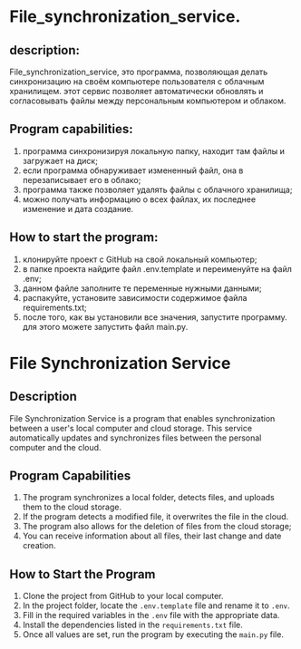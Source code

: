 # File_synchronization_service.

## description:

File_synchronization_service, это программа, позволяющая делать синхронизацию на своём компьютере пользователя с облачным хранилищем. 
этот сервис позволяет автоматически обновлять и согласовывать файлы между персональным компьютером и облаком.

## Program capabilities:
1. программа синхронизируя локальную папку, находит там файлы и загружает на диск;
2. если программа обнаруживает измененный файл, она в перезаписывает его в облако;
3. программа также позволяет удалять файлы с облачного хранилища;
4. можно получать информацию о всех файлах, их последнее изменение и дата создание.

## How to start the program:
1. клонируйте проект с GitHub на свой локальный компьютер;
2. в папке проекта найдите файл .env.template и переименуйте на файл .env;
3. данном файле заполните те переменные нужными данными;
4. распакуйте, установите зависимости содержимое файла requirements.txt;
5. после того, как вы установили все значения, запустите программу. для этого можете запустить файл main.py.


# File Synchronization Service

## Description

File Synchronization Service is a program that enables synchronization between a user's local computer and cloud storage. This service automatically updates and synchronizes files between the personal computer and the cloud.

## Program Capabilities

1. The program synchronizes a local folder, detects files, and uploads them to the cloud storage.
2. If the program detects a modified file, it overwrites the file in the cloud.
3. The program also allows for the deletion of files from the cloud storage;
4. You can receive information about all files, their last change and date creation.

## How to Start the Program

1. Clone the project from GitHub to your local computer.
2. In the project folder, locate the `.env.template` file and rename it to `.env`.
3. Fill in the required variables in the `.env` file with the appropriate data.
4. Install the dependencies listed in the `requirements.txt` file.
5. Once all values are set, run the program by executing the `main.py` file.
